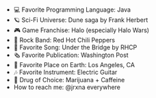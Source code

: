 - 💻 Favorite Programming Language: Java
- 🪐 Sci-Fi Universe: Dune saga by Frank Herbert  
- 🎮 Game Franchise: Halo (especially Halo Wars)  
- 🎸 Rock Band: Red Hot Chili Peppers  
- 🎵 Favorite Song: Under the Bridge by RHCP  
- 🗞️ Favorite Publication: Washington Post  
- 🌆 Favorite Place on Earth: Los Angeles, CA
- 🎶 Favorite Instrument: Electric Guitar
- 🌿 Drug of Choice: Marijuana + Caffeine 
- How to reach me: @jrxna everywhere
